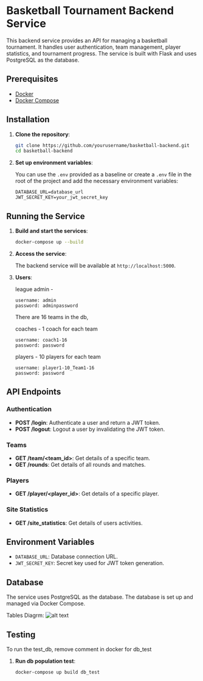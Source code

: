 # Basketball Tournament Backend Service

This backend service provides an API for managing a basketball tournament.
It handles user authentication, team management, player statistics, and tournament progress.
The service is built with Flask and uses PostgreSQL as the database.

## Prerequisites

- [Docker](https://www.docker.com/get-started)
- [Docker Compose](https://docs.docker.com/compose/install/)

## Installation

1. **Clone the repository**:

   ```bash
   git clone https://github.com/yourusername/basketball-backend.git
   cd basketball-backend
   ```

2. **Set up environment variables**:

   You can use the `.env` provided as a baseline or create a `.env` file in the root of the project and add the necessary environment variables:

   ```plaintext
   DATABASE_URL=database_url
   JWT_SECRET_KEY=your_jwt_secret_key
   ```

## Running the Service

1. **Build and start the services**:

   ```bash
   docker-compose up --build
   ```

2. **Access the service**:

   The backend service will be available at `http://localhost:5000`.

3. **Users**:

    league admin -
    ```plaintext
    username: admin
    password: adminpassword
    ```

    There are 16 teams in the db,

    coaches - 1 coach for each team
    ```plaintext
    username: coach1-16
    password: password
    ```
    players - 10 players for each team
    ```plaintext
    username: player1-10_Team1-16
    password: password
    ```

## API Endpoints

### Authentication

- **POST /login**: Authenticate a user and return a JWT token.
- **POST /logout**: Logout a user by invalidating the JWT token.

### Teams

- **GET /team/<team_id>**: Get details of a specific team.
- **GET /rounds**: Get details of all rounds and matches.

### Players

- **GET /player/<player_id>**: Get details of a specific player.

### Site Statistics

- **GET /site_statistics**: Get details of users activities.


## Environment Variables

- `DATABASE_URL`: Database connection URL.
- `JWT_SECRET_KEY`: Secret key used for JWT token generation.

## Database

The service uses PostgreSQL as the database. The database is set up and managed via Docker Compose.

Tables Diagrm:
![alt text](https://https://github.com/Raszageth/basketball-backend/raw/main/db_tables_diagram.png "DB Diagrm")

## Testing

To run the test_db, remove comment in docker for db_test

1. **Run db population test**:

   ```bash
   docker-compose up build db_test
   ```
